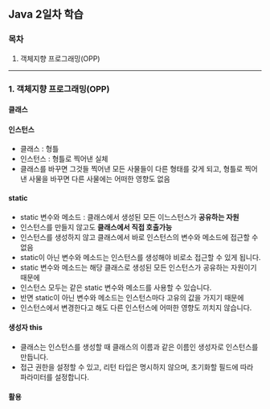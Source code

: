 ## Java 2일차 학습

### 목차
1. 객체지향 프로그래밍(OPP)

----

### 1. 객체지향 프로그래밍(OPP)

#### 클래스

#### 인스턴스
- 클래스 : 형틀
- 인스턴스 : 형틀로 찍어낸 실체
- 클래스를 바꾸면 그것들 찍어낸 모든 사물들이 다른 형태를 갖게 되고, 형틀로 찍어낸 사물을 바꾸면 다른 사물에는 어떠한 영향도 없음

#### static
- static 변수와 메소드 : 클래스에서 생성된 모든 이느스턴스가 **공유하는 자원**
- 인스턴스를 만들지 않고도 **클래스에서 직접 호출가능**
- 인스턴스를 생성하지 않고 클래스에서 바로 인스턴스의 변수와 메소드에 접근할 수 없음
- static이 아닌 변수와 메소드는 인스턴스를 생성해야 비로소 접근할 수 있게 됩니다.
- static 변수와 메소드는 해당 클래스로 생성된 모든 인스턴스가 공유하는 자원이기 때문에
- 인스턴스 모두는 같은 static 변수와 메소드를 사용할 수 있습니다.
- 반면 static이 아닌 변수와 메소드는 인스턴스마다 고유의 값을 가지기 때문에 
- 인스턴스에서 변경한다고 해도 다른 인스턴스에 어떠한 영향도 끼치지 않습니다.

#### 생성자 this
- 클래스는 인스턴스를 생성할 때 클래스의 이름과 같은 이름인 생성자로 인스턴스를 만듭니다.
- 접근 권한을 설정할 수 있고, 리턴 타입은 명시하지 않으며, 초기화할 필드에 따라 파라미터를 설정합니다.


#### 활용
